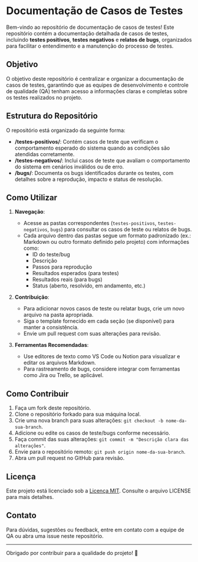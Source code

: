 # Documentação de Casos de Testes

Bem-vindo ao repositório de documentação de casos de testes! Este repositório contém a documentação detalhada de casos de testes, incluindo **testes positivos**, **testes negativos** e **relatos de bugs**, organizados para facilitar o entendimento e a manutenção do processo de testes.

## Objetivo

O objetivo deste repositório é centralizar e organizar a documentação de casos de testes, garantindo que as equipes de desenvolvimento e controle de qualidade (QA) tenham acesso a informações claras e completas sobre os testes realizados no projeto.

## Estrutura do Repositório

O repositório está organizado da seguinte forma:

- **/testes-positivos/**: Contém casos de teste que verificam o comportamento esperado do sistema quando as condições são atendidas corretamente.
- **/testes-negativos/**: Inclui casos de teste que avaliam o comportamento do sistema em cenários inválidos ou de erro.
- **/bugs/**: Documenta os bugs identificados durante os testes, com detalhes sobre a reprodução, impacto e status de resolução.

## Como Utilizar

1. **Navegação**:
   - Acesse as pastas correspondentes (`testes-positivos`, `testes-negativos`, `bugs`) para consultar os casos de teste ou relatos de bugs.
   - Cada arquivo dentro das pastas segue um formato padronizado (ex.: Markdown ou outro formato definido pelo projeto) com informações como:
     - ID do teste/bug
     - Descrição
     - Passos para reprodução
     - Resultados esperados (para testes)
     - Resultados reais (para bugs)
     - Status (aberto, resolvido, em andamento, etc.)

2. **Contribuição**:
   - Para adicionar novos casos de teste ou relatar bugs, crie um novo arquivo na pasta apropriada.
   - Siga o template fornecido em cada seção (se disponível) para manter a consistência.
   - Envie um pull request com suas alterações para revisão.

3. **Ferramentas Recomendadas**:
   - Use editores de texto como VS Code ou Notion para visualizar e editar os arquivos Markdown.
   - Para rastreamento de bugs, considere integrar com ferramentas como Jira ou Trello, se aplicável.

## Como Contribuir

1. Faça um fork deste repositório.
2. Clone o repositório forkado para sua máquina local.
3. Crie uma nova branch para suas alterações: `git checkout -b nome-da-sua-branch`.
4. Adicione ou edite os casos de teste/bugs conforme necessário.
5. Faça commit das suas alterações: `git commit -m "Descrição clara das alterações"`.
6. Envie para o repositório remoto: `git push origin nome-da-sua-branch`.
7. Abra um pull request no GitHub para revisão.

## Licença

Este projeto está licenciado sob a [Licença MIT](LICENSE). Consulte o arquivo LICENSE para mais detalhes.

## Contato

Para dúvidas, sugestões ou feedback, entre em contato com a equipe de QA ou abra uma issue neste repositório.

---

Obrigado por contribuir para a qualidade do projeto! 🚀